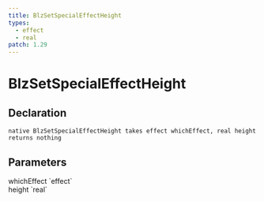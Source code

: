 ```yaml
---
title: BlzSetSpecialEffectHeight
types:
  - effect
  - real
patch: 1.29
---
```


# BlzSetSpecialEffectHeight

## Declaration

```
native BlzSetSpecialEffectHeight takes effect whichEffect, real height returns nothing
```

## Parameters
<dl>
  <dt>whichEffect `effect`</dt>
  <dd></dd>

  <dt>height `real`</dt>
  <dd></dd>
</dl>